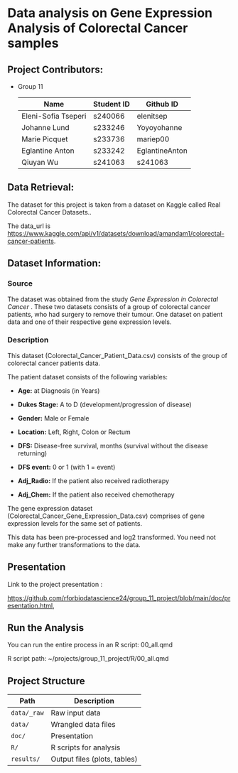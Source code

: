 # Data analysis on Gene Expression Analysis of Colorectal Cancer samples

## Project Contributors:

-   Group 11

    | Name                | Student ID | Github ID      |
    |---------------------|------------|----------------|
    | Eleni-Sofia Tseperi | s240066    | elenitsep      |
    | Johanne Lund        | s233246    | Yoyoyohanne    |
    | Marie Picquet       | s233736    | mariep00       |
    | Eglantine Anton     | s233242    | EglantineAnton |
    | Qiuyan Wu           | s241063    | s241063        |

## Data Retrieval:

The dataset for this project is taken from a dataset on Kaggle called Real Colorectal Cancer Datasets..

The data_url is <https://www.kaggle.com/api/v1/datasets/download/amandam1/colorectal-cancer-patients>.

## Dataset Information:

### Source

The dataset was obtained from the study *Gene Expression in Colorectal Cancer* . These two datasets consists of a group of colorectal cancer patients, who had surgery to remove their tumour. One dataset on patient data and one of their respective gene expression levels.

### Description

This dataset (Colorectal_Cancer_Patient_Data.csv) consists of the group of colorectal cancer patients data.

The patient dataset consists of the following variables:

-   **Age:** at Diagnosis (in Years)

-   **Dukes Stage:** A to D (development/progression of disease)

-   **Gender:** Male or Female

-   **Location:** Left, Right, Colon or Rectum

-   **DFS:** Disease-free survival, months (survival without the disease returning)

-   **DFS event:** 0 or 1 (with 1 = event)

-   **Adj_Radio:** If the patient also received radiotherapy

-   **Adj_Chem:** If the patient also received chemotherapy

The gene expression dataset (Colorectal_Cancer_Gene_Expression_Data.csv) comprises of gene expression levels for the same set of patients.

This data has been pre-processed and log2 transformed. You need not make any further transformations to the data.

## Presentation

Link to the project presentation :

<https://github.com/rforbiodatascience24/group_11_project/blob/main/doc/presentation.html>,

## Run the Analysis

You can run the entire process in an R script: 00_all.qmd

R script path: \~/projects/group_11_project/R/00_all.qmd

## Project Structure

| Path        | Description                  |
|-------------|------------------------------|
| `data/_raw` | Raw input data               |
| `data/`     | Wrangled data files          |
| `doc/`      | Presentation                 |
| `R/`        | R scripts for analysis       |
| `results/`  | Output files (plots, tables) |

